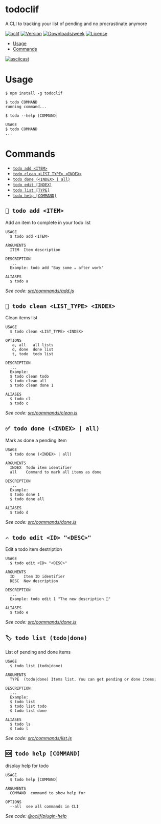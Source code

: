 # todoclif

A CLI to tracking your list of pending and no procrastinate anymore

[![oclif](https://img.shields.io/badge/cli-oclif-brightgreen.svg)](https://oclif.io)
[![Version](https://img.shields.io/npm/v/todoclif.svg)](https://npmjs.org/package/todoclif)
[![Downloads/week](https://img.shields.io/npm/dw/todoclif.svg)](https://npmjs.org/package/todoclif)
[![License](https://img.shields.io/npm/l/todoclif.svg)](https://github.com/toti1212/todoclif/blob/master/LICENSE)

<!-- toc -->

- [Usage](#usage)
- [Commands](#commands)
  <!-- tocstop -->

[![asciicast](https://asciinema.org/a/1vZPqGb8ml2iZxUwSo9tFmG30.svg)](https://asciinema.org/a/1vZPqGb8ml2iZxUwSo9tFmG30)

# Usage

<!-- usage -->

```shell
$ npm install -g todoclif

$ todo COMMAND
running command...

$ todo --help [COMMAND]

USAGE
$ todo COMMAND
...
```

<!-- usagestop -->

# Commands

<!-- commands -->

- [`todo add <ITEM>`](#todo-add-item)
- [`todo clean <LIST_TYPE> <INDEX>`](#todo-clean)
- [`todo done (<INDEX> | all)`](#todo-done-index)
- [`todo edit [INDEX]`](#todo-edit-index)
- [`todo list [TYPE]`](#todo-list-type)
- [`todo help [COMMAND]`](#todo-help-command)

## `📝 todo add <ITEM>`

Add an item to complete in your todo list

```
USAGE
  $ todo add <ITEM>

ARGUMENTS
  ITEM  Item description

DESCRIPTION
  ...
  Example: todo add "Buy some ☕️ after work"

ALIASES
  $ todo a
```

_See code: [src/commands/add.js](https://github.com/toti1212/todoclif/blob/v0.0.0/src/commands/add.js)_

## `🧹 todo clean <LIST_TYPE> <INDEX>`

Clean items list

```
USAGE
  $ todo clean <LIST_TYPE> <INDEX>

OPTIONS
   a, all   all lists
   d, done  done list
   t, todo  todo list

DESCRIPTION
  ...
  Example:
  $ todo clean todo
  $ todo clean all
  $ todo clean done 1

ALIASES
  $ todo cl
  $ todo c
```

_See code: [src/commands/clean.js](https://github.com/toti1212/todoclif/blob/v0.0.0/src/commands/clean.js)_

## `✅ todo done (<INDEX> | all)`

Mark as done a pending item

```
USAGE
  $ todo done (<INDEX> | all)

ARGUMENTS
  INDEX  Todo item identifier
  all    Command to mark all items as done

DESCRIPTION
  ...
  Example:
  $ todo done 1
  $ todo done all

ALIASES
  $ todo d
```

_See code: [src/commands/done.js](https://github.com/toti1212/todoclif/blob/v0.0.0/src/commands/done.js)_

## `✍️ todo edit <ID> "<DESC>"`

Edit a todo item destription

```
USAGE
  $ todo edit <ID> "<DESC>"

ARGUMENTS
  ID    Item ID identifier
  DESC  New description

DESCRIPTION
  ...
  Example: todo edit 1 "The new description 🙈"

ALIASES
  $ todo e
```

_See code: [src/commands/done.js](https://github.com/toti1212/todoclif/blob/v0.0.0/src/commands/done.js)_

## `🏷 todo list (todo|done)`

List of pending and done items

```
USAGE
  $ todo list (todo|done)

ARGUMENTS
  TYPE  (todo|done) Items list. You can get pending or done items;

DESCRIPTION
  ...
  Example:
  $ todo list
  $ todo list todo
  $ todo list done

ALIASES
  $ todo ls
  $ todo l
```

_See code: [src/commands/list.js](https://github.com/toti1212/todoclif/blob/v0.0.0/src/commands/list.js)_

## `🆘 todo help [COMMAND]`

display help for todo

```
USAGE
  $ todo help [COMMAND]

ARGUMENTS
  COMMAND  command to show help for

OPTIONS
  --all  see all commands in CLI
```

_See code: [@oclif/plugin-help](https://github.com/oclif/plugin-help/blob/v2.1.6/src/commands/help.ts)_

<!-- commandsstop -->
